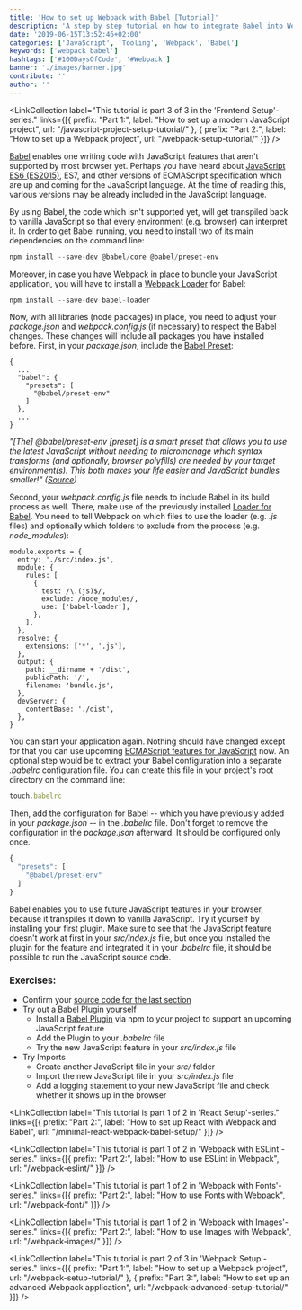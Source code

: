 ```yaml
---
title: 'How to set up Webpack with Babel [Tutorial]'
description: 'A step by step tutorial on how to integrate Babel into Webpack to access powerful JavaScript features (ES6, ES7, ES8, ES9) from the future ...'
date: '2019-06-15T13:52:46+02:00'
categories: ['JavaScript', 'Tooling', 'Webpack', 'Babel']
keywords: ['webpack babel']
hashtags: ['#100DaysOfCode', '#Webpack']
banner: './images/banner.jpg'
contribute: ''
author: ''
---
```


<Sponsorship />

<LinkCollection label="This tutorial is part 3 of 3 in the 'Frontend Setup'-series." links={[{ prefix: "Part 1:", label: "How to set up a modern JavaScript project", url: "/javascript-project-setup-tutorial/" }, { prefix: "Part 2:", label: "How to set up a Webpack project", url: "/webpack-setup-tutorial/" }]} />

[Babel](https://babeljs.io/) enables one writing code with JavaScript features that aren't supported by most browser yet. Perhaps you have heard about [JavaScript ES6 (ES2015)](https://babeljs.io/docs/learn-es2015/), ES7, and other versions of ECMAScript specification which are up and coming for the JavaScript language. At the time of reading this, various versions may be already included in the JavaScript language.

By using Babel, the code which isn't supported yet, will get transpiled back to vanilla JavaScript so that every environment (e.g. browser) can interpret it. In order to get Babel running, you need to install two of its main dependencies on the command line:

```javascript
npm install --save-dev @babel/core @babel/preset-env
```

Moreover, in case you have Webpack in place to bundle your JavaScript application, you will have to install a [Webpack Loader](https://webpack.js.org/loaders/) for Babel:

```javascript
npm install --save-dev babel-loader
```

Now, with all libraries (node packages) in place, you need to adjust your _package.json_ and _webpack.config.js_ (if necessary) to respect the Babel changes. These changes will include all packages you have installed before. First, in your _package.json_, include the [Babel Preset](https://babeljs.io/docs/en/presets):

```javascript{3,4,5,6,7}
{
  ...
  "babel": {
    "presets": [
      "@babel/preset-env"
    ]
  },
  ...
}
```

_"[The] @babel/preset-env [preset] is a smart preset that allows you to use the latest JavaScript without needing to micromanage which syntax transforms (and optionally, browser polyfills) are needed by your target environment(s). This both makes your life easier and JavaScript bundles smaller!" ([Source](https://babeljs.io/docs/en/babel-preset-env))_

Second, your _webpack.config.js_ file needs to include Babel in its build process as well. There, make use of the previously installed [Loader for Babel](https://github.com/babel/babel-loader). You need to tell Webpack on which files to use the loader (e.g. _.js_ files) and optionally which folders to exclude from the process (e.g. _node_modules_):

```javascript{3,4,5,6,7,8,9,10,11,12,13,14}
module.exports = {
  entry: './src/index.js',
  module: {
    rules: [
      {
        test: /\.(js)$/,
        exclude: /node_modules/,
        use: ['babel-loader'],
      },
    ],
  },
  resolve: {
    extensions: ['*', '.js'],
  },
  output: {
    path: __dirname + '/dist',
    publicPath: '/',
    filename: 'bundle.js',
  },
  devServer: {
    contentBase: './dist',
  },
}
```

You can start your application again. Nothing should have changed except for that you can use upcoming [ECMAScript features for JavaScript](https://github.com/tc39/proposals) now. An optional step would be to extract your Babel configuration into a separate _.babelrc_ configuration file. You can create this file in your project's root directory on the command line:

```javascript
touch.babelrc
```

Then, add the configuration for Babel -- which you have previously added in your _package.json_ -- in the _.babelrc_ file. Don't forget to remove the configuration in the _package.json_ afterward. It should be configured only once.

```javascript
{
  "presets": [
    "@babel/preset-env"
  ]
}
```

Babel enables you to use future JavaScript features in your browser, because it transpiles it down to vanilla JavaScript. Try it yourself by installing your first plugin. Make sure to see that the JavaScript feature doesn't work at first in your _src/index.js_ file, but once you installed the plugin for the feature and integrated it in your _.babelrc_ file, it should be possible to run the JavaScript source code.

### Exercises:

- Confirm your [source code for the last section](https://github.com/rwieruch/minimal-webpack-babel-setup)
- Try out a Babel Plugin yourself
  - Install a [Babel Plugin](https://babeljs.io/docs/en/plugins) via npm to your project to support an upcoming JavaScript feature
  - Add the Plugin to your _.babelrc_ file
  - Try the new JavaScript feature in your _src/index.js_ file
- Try Imports
  - Create another JavaScript file in your _src/_ folder
  - Import the new JavaScript file in your _src/index.js_ file
  - Add a logging statement to your new JavaScript file and check whether it shows up in the browser

<LinkCollection label="This tutorial is part 1 of 2 in 'React Setup'-series." links={[{ prefix: "Part 2:", label: "How to set up React with Webpack and Babel", url: "/minimal-react-webpack-babel-setup/" }]} />

<LinkCollection label="This tutorial is part 1 of 2 in 'Webpack with ESLint'-series." links={[{ prefix: "Part 2:", label: "How to use ESLint in Webpack", url: "/webpack-eslint/" }]} />

<LinkCollection label="This tutorial is part 1 of 2 in 'Webpack with Fonts'-series." links={[{ prefix: "Part 2:", label: "How to use Fonts with Webpack", url: "/webpack-font/" }]} />

<LinkCollection label="This tutorial is part 1 of 2 in 'Webpack with Images'-series." links={[{ prefix: "Part 2:", label: "How to use Images with Webpack", url: "/webpack-images/" }]} />

<LinkCollection label="This tutorial is part 2 of 3 in 'Webpack Setup'-series." links={[{ prefix: "Part 1:", label: "How to set up a Webpack project", url: "/webpack-setup-tutorial/" }, { prefix: "Part 3:", label: "How to set up an advanced Webpack application", url: "/webpack-advanced-setup-tutorial/" }]} />
